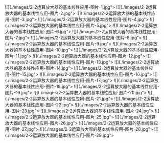﻿![](./images/2-2运算放大器的基本线性应用-图片-1.jpg"></div>
![](./images/2-2运算放大器的基本线性应用-图片-2.jpg"></div>
![](./images/2-2运算放大器的基本线性应用-图片-3.jpg"></div>
![](./images/2-2运算放大器的基本线性应用-图片-4.jpg"></div>
![](./images/2-2运算放大器的基本线性应用-图片-5.jpg"></div>
![](./images/2-2运算放大器的基本线性应用-图片-6.jpg"></div>
![](./images/2-2运算放大器的基本线性应用-图片-7.jpg"></div>
![](./images/2-2运算放大器的基本线性应用-图片-8.jpg"></div>
![](./images/2-2运算放大器的基本线性应用-图片-9.jpg"></div>
![](./images/2-2运算放大器的基本线性应用-图片-10.jpg"></div>
![](./images/2-2运算放大器的基本线性应用-图片-11.jpg"></div>
![](./images/2-2运算放大器的基本线性应用-图片-12.jpg"></div>
![](./images/2-2运算放大器的基本线性应用-图片-13.jpg"></div>
![](./images/2-2运算放大器的基本线性应用-图片-14.jpg"></div>
![](./images/2-2运算放大器的基本线性应用-图片-15.jpg"></div>
![](./images/2-2运算放大器的基本线性应用-图片-16.jpg"></div>
![](./images/2-2运算放大器的基本线性应用-图片-17.jpg"></div>
![](./images/2-2运算放大器的基本线性应用-图片-18.jpg"></div>
![](./images/2-2运算放大器的基本线性应用-图片-19.jpg"></div>
![](./images/2-2运算放大器的基本线性应用-图片-20.jpg"></div>
![](./images/2-2运算放大器的基本线性应用-图片-21.jpg"></div>
![](./images/2-2运算放大器的基本线性应用-图片-22.jpg"></div>
![](./images/2-2运算放大器的基本线性应用-图片-23.jpg"></div>
![](./images/2-2运算放大器的基本线性应用-图片-24.jpg"></div>
![](./images/2-2运算放大器的基本线性应用-图片-25.jpg"></div>
![](./images/2-2运算放大器的基本线性应用-图片-26.jpg"></div>
![](./images/2-2运算放大器的基本线性应用-图片-27.jpg"></div>
![](./images/2-2运算放大器的基本线性应用-图片-28.jpg"></div>
![](./images/2-2运算放大器的基本线性应用-图片-29.jpg"></div>
